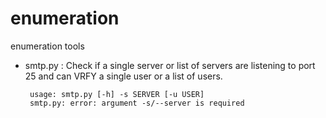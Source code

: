 enumeration
===========

enumeration tools

 - smtp.py : Check if a single server or list of servers are listening to port 25 and can VRFY a single user or a list of users.
 
		usage: smtp.py [-h] -s SERVER [-u USER]
		smtp.py: error: argument -s/--server is required
		
